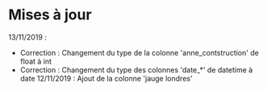 # Mises à jour
13/11/2019 :
  - Correction : Changement du type de la colonne 'anne_contstruction' de float à int
  - Correction : Changement du type des colonnes 'date_\*' de datetime à date
12/11/2019 : Ajout de la colonne 'jauge londres'
